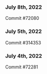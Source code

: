### July 8th, 2022

Commit #72080

### July 5th, 2022

Commit #314353


### July 4th, 2022

Commit #72281
